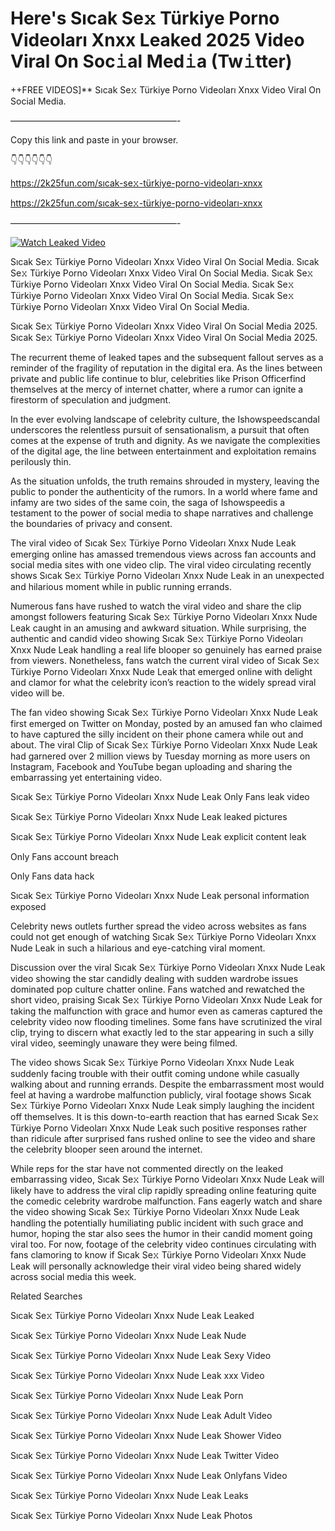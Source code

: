 # Here's Sıcak Se𝚡 Türkiye Porno Videoları Xnxx Leaked 2025 Video Viral On Soc𝚒al Med𝚒a (Tw𝚒tter)

++FREE VIDEOS]** Sıcak Se𝚡 Türkiye Porno Videoları Xnxx Video Viral On Social Media.

———————————————————-

Copy this link and paste in your browser.

👇👇👇👇👇👇

https://2k25fun.com/sıcak-se𝚡-türkiye-porno-videoları-xnxx

https://2k25fun.com/sıcak-se𝚡-türkiye-porno-videoları-xnxx

———————————————————-

[![Watch Leaked Video](https://miro.medium.com/v2/resize:fit:828/format:webp/1*cilzJN44JGOrTw9NJCrNHA.gif "Watch Leaked Video")](https://2k25fun.com/sıcak-se𝚡-türkiye-porno-videoları-xnxx)

Sıcak Se𝚡 Türkiye Porno Videoları Xnxx Video Viral On Social Media. Sıcak Se𝚡 Türkiye Porno Videoları Xnxx Video Viral On Social Media. Sıcak Se𝚡 Türkiye Porno Videoları Xnxx Video Viral On Social Media. Sıcak Se𝚡 Türkiye Porno Videoları Xnxx Video Viral On Social Media. Sıcak Se𝚡 Türkiye Porno Videoları Xnxx Video Viral On Social Media.

Sıcak Se𝚡 Türkiye Porno Videoları Xnxx Video Viral On Social Media 2025. Sıcak Se𝚡 Türkiye Porno Videoları Xnxx Video Viral On Social Media 2025.

The recurrent theme of leaked tapes and the subsequent fallout serves as a reminder of the fragility of reputation in the digital era. As the lines between private and public life continue to blur, celebrities like Prison Officerfind themselves at the mercy of internet chatter, where a rumor can ignite a firestorm of speculation and judgment.

In the ever evolving landscape of celebrity culture, the Ishowspeedscandal underscores the relentless pursuit of sensationalism, a pursuit that often comes at the expense of truth and dignity. As we navigate the complexities of the digital age, the line between entertainment and exploitation remains perilously thin.

As the situation unfolds, the truth remains shrouded in mystery, leaving the public to ponder the authenticity of the rumors. In a world where fame and infamy are two sides of the same coin, the saga of Ishowspeedis a testament to the power of social media to shape narratives and challenge the boundaries of privacy and consent.

The viral video of Sıcak Se𝚡 Türkiye Porno Videoları Xnxx Nude Leak emerging online has amassed tremendous views across fan accounts and social media sites with one video clip. The viral video circulating recently shows Sıcak Se𝚡 Türkiye Porno Videoları Xnxx Nude Leak in an unexpected and hilarious moment while in public running errands.

Numerous fans have rushed to watch the viral video and share the clip amongst followers featuring Sıcak Se𝚡 Türkiye Porno Videoları Xnxx Nude Leak caught in an amusing and awkward situation. While surprising, the authentic and candid video showing Sıcak Se𝚡 Türkiye Porno Videoları Xnxx Nude Leak handling a real life blooper so genuinely has earned praise from viewers. Nonetheless, fans watch the current viral video of Sıcak Se𝚡 Türkiye Porno Videoları Xnxx Nude Leak that emerged online with delight and clamor for what the celebrity icon’s reaction to the widely spread viral video will be.

The fan video showing Sıcak Se𝚡 Türkiye Porno Videoları Xnxx Nude Leak first emerged on Twitter on Monday, posted by an amused fan who claimed to have captured the silly incident on their phone camera while out and about. The viral Clip of Sıcak Se𝚡 Türkiye Porno Videoları Xnxx Nude Leak had garnered over 2 million views by Tuesday morning as more users on Instagram, Facebook and YouTube began uploading and sharing the embarrassing yet entertaining video.

Sıcak Se𝚡 Türkiye Porno Videoları Xnxx Nude Leak Only Fans leak video

Sıcak Se𝚡 Türkiye Porno Videoları Xnxx Nude Leak leaked pictures

Sıcak Se𝚡 Türkiye Porno Videoları Xnxx Nude Leak explicit content leak

Only Fans account breach

Only Fans data hack

Sıcak Se𝚡 Türkiye Porno Videoları Xnxx Nude Leak personal information exposed

Celebrity news outlets further spread the video across websites as fans could not get enough of watching Sıcak Se𝚡 Türkiye Porno Videoları Xnxx Nude Leak in such a hilarious and eye-catching viral moment.

Discussion over the viral Sıcak Se𝚡 Türkiye Porno Videoları Xnxx Nude Leak video showing the star candidly dealing with sudden wardrobe issues dominated pop culture chatter online. Fans watched and rewatched the short video, praising Sıcak Se𝚡 Türkiye Porno Videoları Xnxx Nude Leak for taking the malfunction with grace and humor even as cameras captured the celebrity video now flooding timelines. Some fans have scrutinized the viral clip, trying to discern what exactly led to the star appearing in such a silly viral video, seemingly unaware they were being filmed.

The video shows Sıcak Se𝚡 Türkiye Porno Videoları Xnxx Nude Leak suddenly facing trouble with their outfit coming undone while casually walking about and running errands. Despite the embarrassment most would feel at having a wardrobe malfunction publicly, viral footage shows Sıcak Se𝚡 Türkiye Porno Videoları Xnxx Nude Leak simply laughing the incident off themselves. It is this down-to-earth reaction that has earned Sıcak Se𝚡 Türkiye Porno Videoları Xnxx Nude Leak such positive responses rather than ridicule after surprised fans rushed online to see the video and share the celebrity blooper seen around the internet.

While reps for the star have not commented directly on the leaked embarrassing video, Sıcak Se𝚡 Türkiye Porno Videoları Xnxx Nude Leak will likely have to address the viral clip rapidly spreading online featuring quite the comedic celebrity wardrobe malfunction. Fans eagerly watch and share the video showing Sıcak Se𝚡 Türkiye Porno Videoları Xnxx Nude Leak handling the potentially humiliating public incident with such grace and humor, hoping the star also sees the humor in their candid moment going viral too. For now, footage of the celebrity video continues circulating with fans clamoring to know if Sıcak Se𝚡 Türkiye Porno Videoları Xnxx Nude Leak will personally acknowledge their viral video being shared widely across social media this week.

Related Searches

Sıcak Se𝚡 Türkiye Porno Videoları Xnxx Nude Leak Leaked

Sıcak Se𝚡 Türkiye Porno Videoları Xnxx Nude Leak Nude

Sıcak Se𝚡 Türkiye Porno Videoları Xnxx Nude Leak Sexy Video

Sıcak Se𝚡 Türkiye Porno Videoları Xnxx Nude Leak xxx Video

Sıcak Se𝚡 Türkiye Porno Videoları Xnxx Nude Leak Porn

Sıcak Se𝚡 Türkiye Porno Videoları Xnxx Nude Leak Adult Video

Sıcak Se𝚡 Türkiye Porno Videoları Xnxx Nude Leak Shower Video

Sıcak Se𝚡 Türkiye Porno Videoları Xnxx Nude Leak Twitter Video

Sıcak Se𝚡 Türkiye Porno Videoları Xnxx Nude Leak Onlyfans Video

Sıcak Se𝚡 Türkiye Porno Videoları Xnxx Nude Leak Leaks

Sıcak Se𝚡 Türkiye Porno Videoları Xnxx Nude Leak Photos